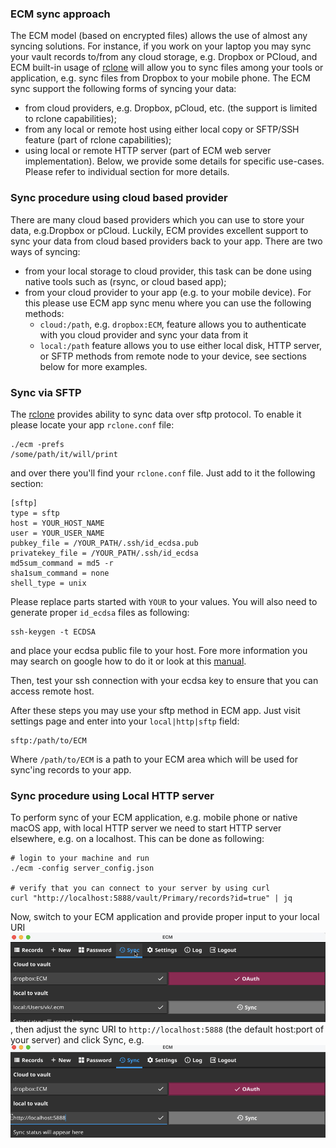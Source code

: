 ### ECM sync approach
The ECM model (based on encrypted files) allows the use of almost any syncing solutions.
For instance, if you work on your laptop you may sync your vault records to/from any cloud storage, e.g. Dropbox or PCloud, and ECM built-in usage of [rclone](https://rclone.org/) will allow you to sync files among your tools or application, e.g. sync files from Dropbox to your mobile phone.
The ECM sync support the following forms of syncing your data:
- from cloud providers, e.g. Dropbox, pCloud, etc. (the support is limited to rclone capabilities);
- from any local or remote host using either local copy or SFTP/SSH feature (part of rclone capabilities);
- using local or remote HTTP server (part of ECM web server implementation).
Below, we provide some details for specific use-cases. Please refer to individual section for more details.

### Sync procedure using cloud based provider
There are many cloud based providers which you can use to store your data, e.g.Dropbox or pCloud. Luckily, ECM provides excellent support to sync your data from cloud based providers back to your app.
There are two ways of syncing:
- from your local storage to cloud provider, this task can be done using native tools such as (rsync, or cloud based app);
- from your cloud provider to your app (e.g. to your mobile device). For this please use ECM app sync menu where you can use the following methods:
  - `cloud:/path`, e.g. `dropbox:ECM`, feature allows you to authenticate with you cloud provider and sync your data from it
  - `local:/path` feature allows you to use either local disk, HTTP server, or SFTP methods from remote node to your device, see sections below for more examples.

### Sync via SFTP
The [rclone](https://rclone.org/) provides ability to sync data over sftp
protocol. To enable it please locate your app `rclone.conf` file:
```
./ecm -prefs
/some/path/it/will/print
```
and over there you'll find your `rclone.conf` file. Just add to it the
following section:
```
[sftp]
type = sftp
host = YOUR_HOST_NAME
user = YOUR_USER_NAME
pubkey_file = /YOUR_PATH/.ssh/id_ecdsa.pub
privatekey_file = /YOUR_PATH/.ssh/id_ecdsa
md5sum_command = md5 -r
sha1sum_command = none
shell_type = unix
```
Please replace parts started with `YOUR` to your values. You will also need to
generate proper `id_ecdsa` files as following:
```
ssh-keygen -t ECDSA
```
and place your ecdsa public file to your host. Fore more information you
may search on google how to do it or look at this
[manual](https://linuxhint.com/generate-ssh-keys-on-linux/).

Then, test your ssh connection with your ecdsa key to ensure that you
can access remote host.

After these steps you may use your sftp method in ECM app. Just visit
settings page and enter into your `local|http|sftp` field:
```
sftp:/path/to/ECM
```
Where `/path/to/ECM` is a path to your ECM area which will be used for sync'ing
records to your app.

### Sync procedure using Local HTTP server
To perform sync of your ECM application, e.g. mobile phone or native macOS app, with local HTTP server we need to start HTTP server elsewhere, e.g. on a localhost.
This can be done as following:
```
# login to your machine and run
./ecm -config server_config.json

# verify that you can connect to your server by using curl
curl "http://localhost:5888/vault/Primary/records?id=true" | jq
```
Now, switch to your ECM application and provide proper input to your local URI
![ECM sync menu](pages/images/ecm-sync1.png),
then adjust the sync URI to `http://localhost:5888` (the default host:port of your server) and click Sync,
e.g.
![ECM sync](pages/images/ecm-sync2.png)
